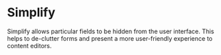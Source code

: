 Simplify
========

Simplify allows particular fields to be hidden from the user interface. This
helps to de-clutter forms and present a more user-friendly experience to content
editors.
